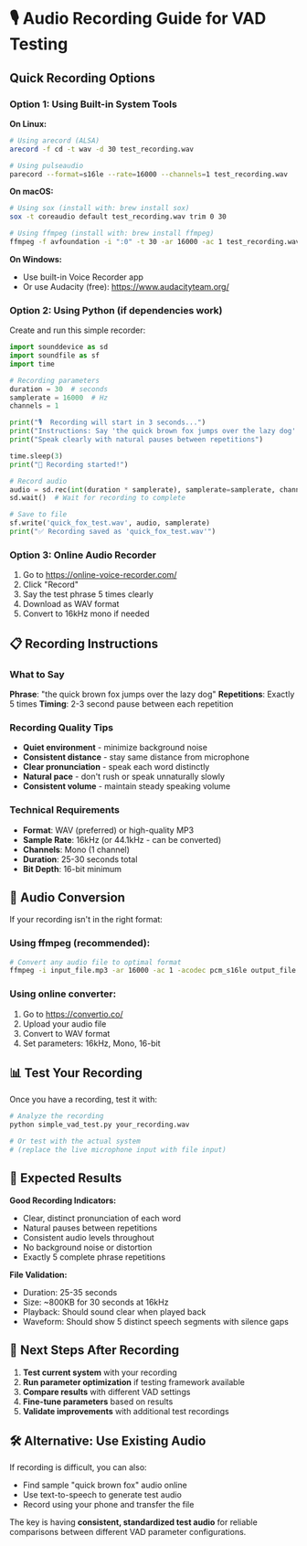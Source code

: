# 🎙️ Audio Recording Guide for VAD Testing

## Quick Recording Options

### Option 1: Using Built-in System Tools

**On Linux:**
```bash
# Using arecord (ALSA)
arecord -f cd -t wav -d 30 test_recording.wav

# Using pulseaudio
parecord --format=s16le --rate=16000 --channels=1 test_recording.wav
```

**On macOS:**
```bash
# Using sox (install with: brew install sox)
sox -t coreaudio default test_recording.wav trim 0 30

# Using ffmpeg (install with: brew install ffmpeg)  
ffmpeg -f avfoundation -i ":0" -t 30 -ar 16000 -ac 1 test_recording.wav
```

**On Windows:**
- Use built-in Voice Recorder app
- Or use Audacity (free): https://www.audacityteam.org/

### Option 2: Using Python (if dependencies work)

Create and run this simple recorder:

```python
import sounddevice as sd
import soundfile as sf
import time

# Recording parameters
duration = 30  # seconds
samplerate = 16000  # Hz
channels = 1

print("🎙️  Recording will start in 3 seconds...")
print("Instructions: Say 'the quick brown fox jumps over the lazy dog' 5 times")
print("Speak clearly with natural pauses between repetitions")

time.sleep(3)
print("🔴 Recording started!")

# Record audio
audio = sd.rec(int(duration * samplerate), samplerate=samplerate, channels=channels)
sd.wait()  # Wait for recording to complete

# Save to file
sf.write('quick_fox_test.wav', audio, samplerate)
print("✅ Recording saved as 'quick_fox_test.wav'")
```

### Option 3: Online Audio Recorder

1. Go to https://online-voice-recorder.com/
2. Click "Record" 
3. Say the test phrase 5 times clearly
4. Download as WAV format
5. Convert to 16kHz mono if needed

## 📋 Recording Instructions

### What to Say
**Phrase**: "the quick brown fox jumps over the lazy dog"
**Repetitions**: Exactly 5 times
**Timing**: 2-3 second pause between each repetition

### Recording Quality Tips
- **Quiet environment** - minimize background noise
- **Consistent distance** - stay same distance from microphone  
- **Clear pronunciation** - speak each word distinctly
- **Natural pace** - don't rush or speak unnaturally slowly
- **Consistent volume** - maintain steady speaking volume

### Technical Requirements
- **Format**: WAV (preferred) or high-quality MP3
- **Sample Rate**: 16kHz (or 44.1kHz - can be converted)
- **Channels**: Mono (1 channel)
- **Duration**: 25-30 seconds total
- **Bit Depth**: 16-bit minimum

## 🔄 Audio Conversion

If your recording isn't in the right format:

### Using ffmpeg (recommended):
```bash
# Convert any audio file to optimal format
ffmpeg -i input_file.mp3 -ar 16000 -ac 1 -acodec pcm_s16le output_file.wav
```

### Using online converter:
1. Go to https://convertio.co/
2. Upload your audio file
3. Convert to WAV format
4. Set parameters: 16kHz, Mono, 16-bit

## 📊 Test Your Recording

Once you have a recording, test it with:

```bash
# Analyze the recording
python simple_vad_test.py your_recording.wav

# Or test with the actual system
# (replace the live microphone input with file input)
```

## 🎯 Expected Results

**Good Recording Indicators:**
- Clear, distinct pronunciation of each word
- Natural pauses between repetitions  
- Consistent audio levels throughout
- No background noise or distortion
- Exactly 5 complete phrase repetitions

**File Validation:**
- Duration: 25-35 seconds
- Size: ~800KB for 30 seconds at 16kHz
- Playback: Should sound clear when played back
- Waveform: Should show 5 distinct speech segments with silence gaps

## 🚀 Next Steps After Recording

1. **Test current system** with your recording
2. **Run parameter optimization** if testing framework available
3. **Compare results** with different VAD settings
4. **Fine-tune parameters** based on results
5. **Validate improvements** with additional test recordings

## 🛠️ Alternative: Use Existing Audio

If recording is difficult, you can also:
- Find sample "quick brown fox" audio online
- Use text-to-speech to generate test audio
- Record using your phone and transfer the file

The key is having **consistent, standardized test audio** for reliable comparisons between different VAD parameter configurations.